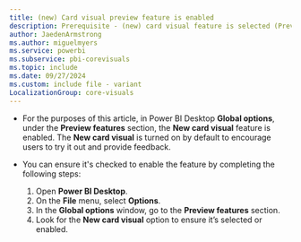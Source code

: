```yaml
---
title: (new) Card visual preview feature is enabled
description: Prerequisite - (new) card visual feature is selected (Preview features)
author: JaedenArmstrong
ms.author: miguelmyers
ms.service: powerbi
ms.subservice: pbi-corevisuals
ms.topic: include
ms.date: 09/27/2024
ms.custom: include file - variant
LocalizationGroup: core-visuals
---
```

- For the purposes of this article, in Power BI Desktop **Global options**, under the **Preview features** section, the **New card visual** feature is enabled. The **New card visual** is turned on by default to encourage users to try it out and provide feedback.
- You can ensure it's checked to enable the feature by completing the following steps:

  1. Open **Power BI Desktop**.
  1. On the **File** menu, select **Options**.
  1. In the **Global options** window, go to the **Preview features** section.
  1. Look for the **New card visual** option to ensure it’s selected or enabled.
